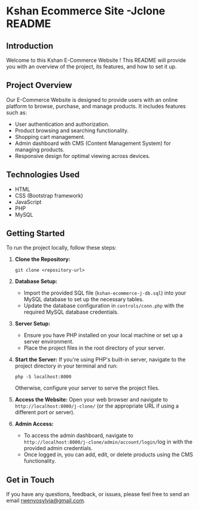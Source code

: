 # Kshan Ecommerce Site -Jclone README

## Introduction
Welcome to this Kshan E-Commerce Website ! This README will provide you with an overview of the project, its features, and how to set it up.

## Project Overview
Our E-Commerce Website is designed to provide users with an online platform to browse, purchase, and manage products. It includes features such as:

- User authentication and authorization.
- Product browsing and searching functionality.
- Shopping cart management.
- Admin dashboard with CMS (Content Management System) for managing products.
- Responsive design for optimal viewing across devices.

## Technologies Used
- HTML
- CSS (Bootstrap framework)
- JavaScript
- PHP
- MySQL

## Getting Started
To run the project locally, follow these steps:

1. **Clone the Repository:**
   ```
   git clone <repository-url>
   ```

2. **Database Setup:**
   - Import the provided SQL file (`kshan-ecommerce-j-db.sql`) into your MySQL database to set up the necessary tables.
   - Update the database configuration in `controls/conn.php` with the required MySQL database credentials.

3. **Server Setup:**
   - Ensure you have PHP installed on your local machine or set up a server environment.
   - Place the project files in the root directory of your server.

4. **Start the Server:**
   If you're using PHP's built-in server, navigate to the project directory in your terminal and run:
   ```
   php -S localhost:8000
   ```
   Otherwise, configure your server to serve the project files.

5. **Access the Website:**
   Open your web browser and navigate to `http://localhost:8000/j-clone/` (or the appropriate URL if using a different port or server).

6. **Admin Access:**
   - To access the admin dashboard, navigate to `http://localhost:8000/j-clone/admin/account/login/`log in with the provided admin credentials.
   - Once logged in, you can add, edit, or delete products using the CMS functionality.

## Get in Touch
If you have any questions, feedback, or issues, please feel free to send an email [rwenyosylvia@gmail.com](mailto:rwenyosylvia@gmail.com).
